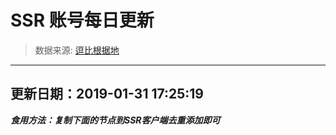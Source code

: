 # SSR 账号每日更新 
> 数据来源: [逗比根据地](https://doub.io/sszhfx/) 
----------------------------------------------
## 更新日期：2019-01-31 17:25:19 
***食用方法：复制下面的节点到SSR客户端去重添加即可***

 